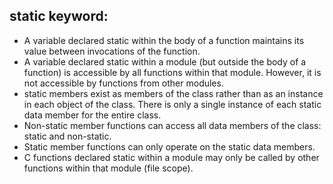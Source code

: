 ## static keyword:
- A variable declared static within the body of a function maintains its value between invocations of the function.
- A variable declared static within a module (but outside the body of a function) is accessible by all functions
	within that module. However, it is not accessible by functions from other modules.
- static members exist as members of the class rather than as an instance in each object of the class. There is only a
	single instance of each static data member for the entire class.
- Non-static member functions can access all data members of the class: static and non-static. 
- Static member functions can only operate on the static data members.
- C functions declared static within a module may only be called by other functions within that module (file scope).
